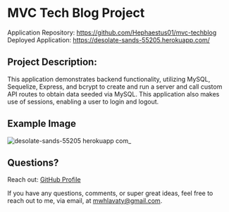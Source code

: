 # MVC Tech Blog Project
  Application Repository: https://github.com/Hephaestus01/mvc-techblog
  </br>
  Deployed Application: https://desolate-sands-55205.herokuapp.com/
  
  ## Project Description:
  This application demonstrates backend functionality, utilizing MySQL, Sequelize, Express, and bcrypt to create and run a server and call custom API routes to obtain data seeded via MySQL. This application also makes use of sessions, enabling a user to login and logout.

  ## Example Image
  ![desolate-sands-55205 herokuapp com_](https://user-images.githubusercontent.com/100047895/185776867-7d2fb2f8-51fe-4988-b2c9-b3b4fe5ce549.png)

   ## Questions?
  Reach out:
  [GitHub Profile](github.com/Hephaestus01)
  
  If you have any questions, comments, or super great ideas, feel free to reach out to me, via email, at mwhlavaty@gmail.com.